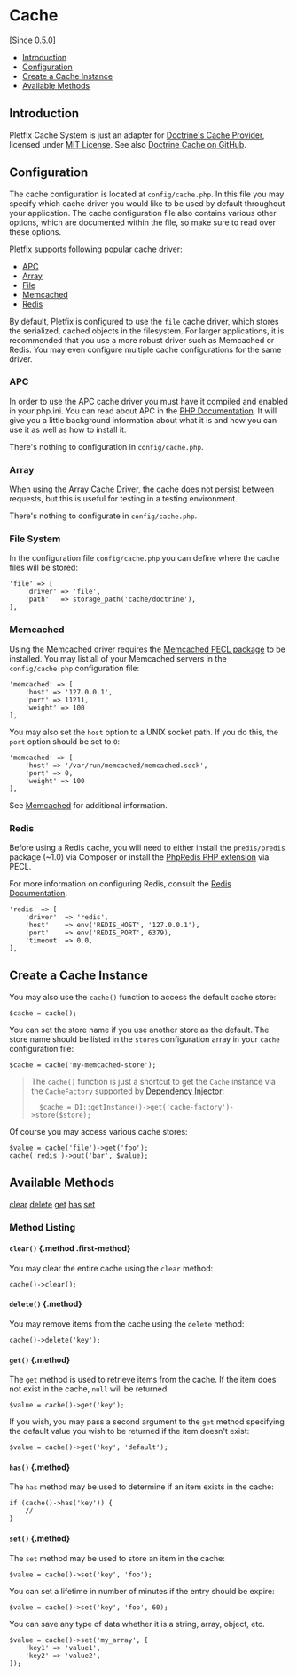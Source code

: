 # Cache

[Since 0.5.0]

- [Introduction](#introduction)
- [Configuration](#configuration)
- [Create a Cache Instance](#instance)
- [Available Methods](#available-methods)

<a name="introduction"></a>
## Introduction

Pletfix Cache System is just an adapter for [Doctrine's Cache Provider](http://doctrine-orm.readthedocs.io/projects/doctrine-orm/en/latest/reference/caching.html), 
licensed under [MIT License](https://github.com/doctrine/cache/blob/master/LICENSE). 
See also [Doctrine Cache on GitHub](https://github.com/doctrine/cache). 

<a name="configuration"></a>
## Configuration

The cache configuration is located at `config/cache.php`. In this file you may specify which cache driver you would like 
to be used by default throughout your application. The cache configuration file also contains various other options, 
which are documented within the file, so make sure to read over these options. 

Pletfix supports following popular cache driver:
- [APC](#configuration-apc)
- [Array](#configuration-array) 
- [File](#configuration-file)          
- [Memcached](#configuration-memcached)
- [Redis](#configuration-redis)
 
By default, Pletfix is configured to use the `file` cache driver, which stores the serialized, cached objects in the 
filesystem. For larger applications, it is recommended that you use a more robust driver such as Memcached or Redis. 
You may even configure multiple cache configurations for the same driver.

<a name="configuration-apc"></a>
### APC

In order to use the APC cache driver you must have it compiled and enabled in your php.ini. 
You can read about APC in the [PHP Documentation](http://us2.php.net/apc). 
It will give you a little background information about what it is and how you can use it as well as how to install it.

There's nothing to configuration in `config/cache.php`.

<a name="configuration-array"></a>
### Array

When using the Array Cache Driver, the cache does not persist between requests, but this is useful for testing in a 
testing environment.

There's nothing to configurate in `config/cache.php`.

<a name="configuration-file"></a>
### File System

In the configuration file `config/cache.php` you can define where the cache files will be stored:

    'file' => [
        'driver' => 'file',
        'path'   => storage_path('cache/doctrine'),
    ],
        
<a name="configuration-memcached"></a>
### Memcached

Using the Memcached driver requires the [Memcached PECL package](https://pecl.php.net/package/memcached) to be installed. 
You may list all of your Memcached servers in the `config/cache.php` configuration file:

    'memcached' => [
        'host' => '127.0.0.1',
        'port' => 11211,
        'weight' => 100
    ],

You may also set the `host` option to a UNIX socket path. If you do this, the `port` option should be set to `0`:

    'memcached' => [
        'host' => '/var/run/memcached/memcached.sock',
        'port' => 0,
        'weight' => 100
    ],

See [Memcached](https://memcached.org) for additional information.

<a name="configuration-redis"></a>
### Redis

Before using a Redis cache, you will need to either install the `predis/predis` package (~1.0) via Composer or install 
the [PhpRedis PHP extension](https://github.com/phpredis/phpredis) via PECL.

For more information on configuring Redis, consult the [Redis Documentation](https://redis.io/documentation).

    'redis' => [
        'driver'  => 'redis',
        'host'    => env('REDIS_HOST', '127.0.0.1'),
        'port'    => env('REDIS_PORT', 6379),
        'timeout' => 0.0,
    ],
    
<a name="instance"></a>
## Create a Cache Instance

You may also use the `cache()` function to access the default cache store:

    $cache = cache();
    
You can set the store name if you use another store as the default. The store name should be listed in the `stores` 
configuration array in your `cache` configuration file:
    
    $cache = cache('my-memcached-store');
    
> The `cache()` function is just a shortcut to get the `Cache` instance via the `CacheFactory` supported by 
> [Dependency Injector](di): 
>    
>       $cache = DI::getInstance()->get('cache-factory')->store($store);

Of course you may access various cache stores:

    $value = cache('file')->get('foo');
    cache('redis')->put('bar', $value);

<a name="available-methods"></a>
## Available Methods

<div class="method-list" markdown="1">

[clear](#method-clear)
[delete](#method-delete)
[get](#method-get)
[has](#method-has)
[set](#method-set)

</div>

<a name="method-listing"></a>
### Method Listing

<a name="method-clear"></a>
#### `clear()` {.method .first-method}

You may clear the entire cache using the `clear` method:

    cache()->clear();

<a name="method-delete"></a>
#### `delete()` {.method}

You may remove items from the cache using the `delete` method:

    cache()->delete('key');

<a name="method-get"></a>
#### `get()` {.method}

The `get` method is used to retrieve items from the cache. If the item does not exist in the cache, `null` will be 
returned. 

    $value = cache()->get('key');

If you wish, you may pass a second argument to the `get` method specifying the default value you wish to be returned if 
the item doesn't exist:

    $value = cache()->get('key', 'default');

<a name="method-has"></a>
#### `has()` {.method}

The `has` method may be used to determine if an item exists in the cache:

    if (cache()->has('key')) {
        //
    }

<a name="method-set"></a>
#### `set()` {.method}

The `set` method may be used to store an item in the cache: 

    $value = cache()->set('key', 'foo');
        
You can set a lifetime in number of minutes if the entry should be expire:
         
    $value = cache()->set('key', 'foo', 60);
    
You can save any type of data whether it is a string, array, object, etc. 

    $value = cache()->set('my_array', [
        'key1' => 'value1',
        'key2' => 'value2',
    ]);